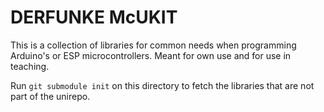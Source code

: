 # DERFUNKE McUKIT

This is a collection of libraries for common needs when programming Arduino's or ESP microcontrollers. Meant for own use and for use in teaching.

Run `git submodule init` on this directory to fetch the libraries that are not part of the unirepo.

